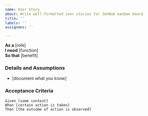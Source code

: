 ```yaml
---
name: User Story
about: Write well-formatted user stories for ZenHub kanban board
title: ''
labels: ''
assignees: ''

---
```


**As a** [role]  
**I need** [function]  
**So that** [benefit]  
      
### Details and Assumptions
* [document what you know]      

### Acceptance Criteria     
```gherkin 
Given [some context]
When [certain action is taken]
Then [the outcome of action is observed]
```
